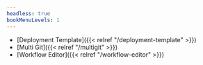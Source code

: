 ```yaml
---
headless: true
bookMenuLevels: 1
---
```


 - [Deployment Template]({{< relref "/deployment-template" >}})
 - [Multi Git]({{< relref "/multigit" >}})
 - [Workflow Editor]({{< relref "/workflow-editor" >}})

